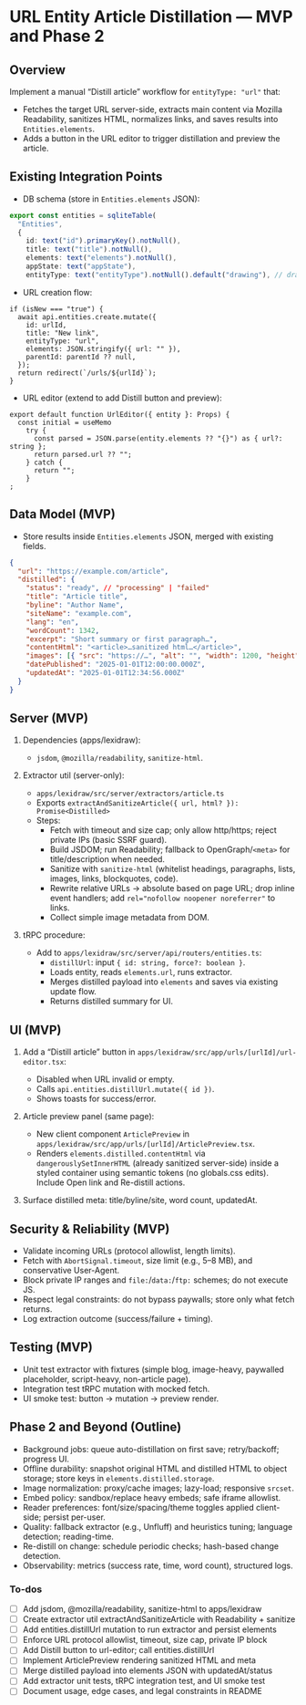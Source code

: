 <!-- 14f7ca1f-900a-48f8-b564-41729182b54f c29752f6-52fb-4a50-9cbf-74aadadaf54a -->
# URL Entity Article Distillation — MVP and Phase 2

## Overview

Implement a manual “Distill article” workflow for `entityType: "url"` that:

- Fetches the target URL server-side, extracts main content via Mozilla Readability, sanitizes HTML, normalizes links, and saves results into `Entities.elements`.
- Adds a button in the URL editor to trigger distillation and preview the article.

## Existing Integration Points

- DB schema (store in `Entities.elements` JSON):
```247:256:packages/drizzle/src/drizzle-schema.ts
export const entities = sqliteTable(
  "Entities",
  {
    id: text("id").primaryKey().notNull(),
    title: text("title").notNull(),
    elements: text("elements").notNull(),
    appState: text("appState"),
    entityType: text("entityType").notNull().default("drawing"), // drawing | document | directory | url
```

- URL creation flow:
```36:45:apps/lexidraw/src/app/urls/[urlId]/page.tsx
if (isNew === "true") {
  await api.entities.create.mutate({
    id: urlId,
    title: "New link",
    entityType: "url",
    elements: JSON.stringify({ url: "" }),
    parentId: parentId ?? null,
  });
  return redirect(`/urls/${urlId}`);
}
```

- URL editor (extend to add Distill button and preview):
```16:36:apps/lexidraw/src/app/urls/[urlId]/url-editor.tsx
export default function UrlEditor({ entity }: Props) {
  const initial = useMemo
    try {
      const parsed = JSON.parse(entity.elements ?? "{}") as { url?: string };
      return parsed.url ?? "";
    } catch {
      return "";
    }
;
```


## Data Model (MVP)

- Store results inside `Entities.elements` JSON, merged with existing fields.
```json
{
  "url": "https://example.com/article",
  "distilled": {
    "status": "ready", // "processing" | "failed"
    "title": "Article title",
    "byline": "Author Name",
    "siteName": "example.com",
    "lang": "en",
    "wordCount": 1342,
    "excerpt": "Short summary or first paragraph…",
    "contentHtml": "<article>…sanitized html…</article>",
    "images": [{ "src": "https://…", "alt": "", "width": 1200, "height": 800 }],
    "datePublished": "2025-01-01T12:00:00.000Z",
    "updatedAt": "2025-01-01T12:34:56.000Z"
  }
}
```


## Server (MVP)

1. Dependencies (apps/lexidraw):

   - `jsdom`, `@mozilla/readability`, `sanitize-html`.

2. Extractor util (server-only):

   - `apps/lexidraw/src/server/extractors/article.ts`
   - Exports `extractAndSanitizeArticle({ url, html? }): Promise<Distilled>`
   - Steps:
     - Fetch with timeout and size cap; only allow http/https; reject private IPs (basic SSRF guard).
     - Build JSDOM; run Readability; fallback to OpenGraph/`<meta>` for title/description when needed.
     - Sanitize with `sanitize-html` (whitelist headings, paragraphs, lists, images, links, blockquotes, code).
     - Rewrite relative URLs → absolute based on page URL; drop inline event handlers; add `rel="nofollow noopener noreferrer"` to links.
     - Collect simple image metadata from DOM.

3. tRPC procedure:

   - Add to `apps/lexidraw/src/server/api/routers/entities.ts`:
     - `distillUrl`: input `{ id: string, force?: boolean }`.
     - Loads entity, reads `elements.url`, runs extractor.
     - Merges distilled payload into `elements` and saves via existing update flow.
     - Returns distilled summary for UI.

## UI (MVP)

1. Add a “Distill article” button in `apps/lexidraw/src/app/urls/[urlId]/url-editor.tsx`:

   - Disabled when URL invalid or empty.
   - Calls `api.entities.distillUrl.mutate({ id })`.
   - Shows toasts for success/error.

2. Article preview panel (same page):

   - New client component `ArticlePreview` in `apps/lexidraw/src/app/urls/[urlId]/ArticlePreview.tsx`.
   - Renders `elements.distilled.contentHtml` via `dangerouslySetInnerHTML` (already sanitized server-side) inside a styled container using semantic tokens (no globals.css edits). Include Open link and Re-distill actions.

3. Surface distilled meta: title/byline/site, word count, updatedAt.

## Security & Reliability (MVP)

- Validate incoming URLs (protocol allowlist, length limits).
- Fetch with `AbortSignal.timeout`, size limit (e.g., 5–8 MB), and conservative User-Agent.
- Block private IP ranges and `file:`/`data:`/`ftp:` schemes; do not execute JS.
- Respect legal constraints: do not bypass paywalls; store only what fetch returns.
- Log extraction outcome (success/failure + timing).

## Testing (MVP)

- Unit test extractor with fixtures (simple blog, image-heavy, paywalled placeholder, script-heavy, non-article page).
- Integration test tRPC mutation with mocked fetch.
- UI smoke test: button → mutation → preview render.

## Phase 2 and Beyond (Outline)

- Background jobs: queue auto-distillation on first save; retry/backoff; progress UI.
- Offline durability: snapshot original HTML and distilled HTML to object storage; store keys in `elements.distilled.storage`.
- Image normalization: proxy/cache images; lazy-load; responsive `srcset`.
- Embed policy: sandbox/replace heavy embeds; safe iframe allowlist.
- Reader preferences: font/size/spacing/theme toggles applied client-side; persist per-user.
- Quality: fallback extractor (e.g., Unfluff) and heuristics tuning; language detection; reading-time.
- Re-distill on change: schedule periodic checks; hash-based change detection.
- Observability: metrics (success rate, time, word count), structured logs.

### To-dos

- [ ] Add jsdom, @mozilla/readability, sanitize-html to apps/lexidraw
- [ ] Create extractor util extractAndSanitizeArticle with Readability + sanitize
- [ ] Add entities.distillUrl mutation to run extractor and persist elements
- [ ] Enforce URL protocol allowlist, timeout, size cap, private IP block
- [ ] Add Distill button to url-editor; call entities.distillUrl
- [ ] Implement ArticlePreview rendering sanitized HTML and meta
- [ ] Merge distilled payload into elements JSON with updatedAt/status
- [ ] Add extractor unit tests, tRPC integration test, and UI smoke test
- [ ] Document usage, edge cases, and legal constraints in README